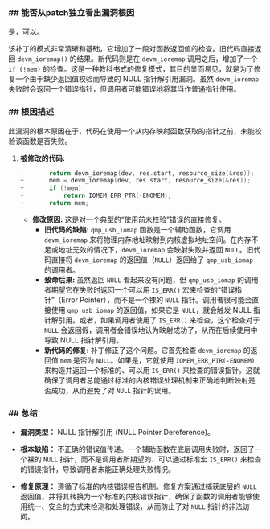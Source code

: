 ### **## 能否从patch独立看出漏洞根因**
是，可以。

该补丁的模式非常清晰和基础，它增加了一段对函数返回值的检查。旧代码直接返回 `devm_ioremap()` 的结果。新代码则是在 `devm_ioremap` 调用之后，增加了一个 `if (!mem)` 的检查。这是一种教科书式的修复模式，其目的显而易见，就是为了修复一个由于缺少返回值校验而导致的 NULL 指针解引用漏洞。虽然 `devm_ioremap` 失败时会返回一个错误指针，但调用者可能错误地将其当作普通指针使用。

### **## 根因描述**

此漏洞的根本原因在于，代码在使用一个从内存映射函数获取的指针之前，未能校验该函数是否失败。

1.  **被修改的代码:**
    ```c
    -		return devm_ioremap(dev, res.start, resource_size(&res));
    +		mem = devm_ioremap(dev, res.start, resource_size(&res));
    +		if (!mem)
    +			return IOMEM_ERR_PTR(-ENOMEM);
    +		return mem;
    ```
    *   **修改原因:** 这是对一个典型的“使用前未校验”错误的直接修复。
        *   **旧代码的缺陷:** `qmp_usb_iomap` 函数是一个辅助函数，它调用 `devm_ioremap` 来将物理内存地址映射到内核虚拟地址空间。在内存不足或地址无效的情况下，`devm_ioremap` 会映射失败并返回 `NULL`。旧代码直接将 `devm_ioremap` 的返回值（`NULL`）返回给了 `qmp_usb_iomap` 的调用者。
        *   **致命后果:** 虽然返回 `NULL` 看起来没有问题，但 `qmp_usb_iomap` 的调用者期望它在失败时返回一个可以用 `IS_ERR()` 宏来检查的“错误指针”（Error Pointer），而不是一个裸的 `NULL` 指针。调用者很可能会直接使用 `qmp_usb_iomap` 的返回值，如果它是 `NULL`，就会触发 NULL 指针解引用。或者，如果调用者使用了 `IS_ERR()` 来检查，这个检查对于 `NULL` 会返回假，调用者会错误地认为映射成功了，从而在后续使用中导致 NULL 指针解引用。
        *   **新代码的修复:** 补丁修正了这个问题。它首先检查 `devm_ioremap` 的返回值 `mem` 是否为 `NULL`。如果是，它就使用 `IOMEM_ERR_PTR(-ENOMEM)` 来构造并返回一个标准的、可以用 `IS_ERR()` 来检查的错误指针。这就确保了调用者总能通过标准的内核错误处理机制来正确地判断映射是否成功，从而避免了对 `NULL` 指针的误用。

### **## 总结**

*   **漏洞类型：**
    NULL 指针解引用 (NULL Pointer Dereference)。

*   **根本缺陷：**
    不正确的错误值传递。一个辅助函数在底层调用失败时，返回了一个裸的 `NULL` 指针，而不是调用者所期望的、可以通过标准宏 `IS_ERR()` 来检查的错误指针，导致调用者未能正确处理失败情况。

*   **修复原理：**
    遵循了标准的内核错误报告机制。修复方案通过捕获底层的 `NULL` 返回值，并将其转换为一个标准的内核错误指针，确保了函数的调用者能够使用统一、安全的方式来检测和处理错误，从而防止了对 `NULL` 指针的非法访问。